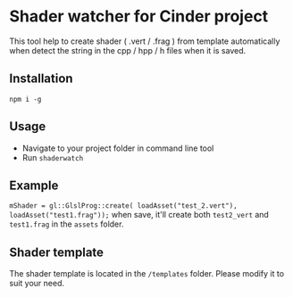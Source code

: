 # Shader watcher for Cinder project
This tool help to create shader ( .vert / .frag ) from template automatically when detect the string in the cpp / hpp / h files when it is saved.


## Installation

```
npm i -g
```


## Usage
- Navigate to your project folder in command line tool
- Run `shaderwatch`


## Example
`mShader = gl::GlslProg::create( loadAsset("test_2.vert"), loadAsset("test1.frag"));`
when save, it'll create both `test2_vert` and `test1.frag` in the `assets` folder.


## Shader template
The shader template is located in the `/templates` folder. Please modify it to suit your need.
